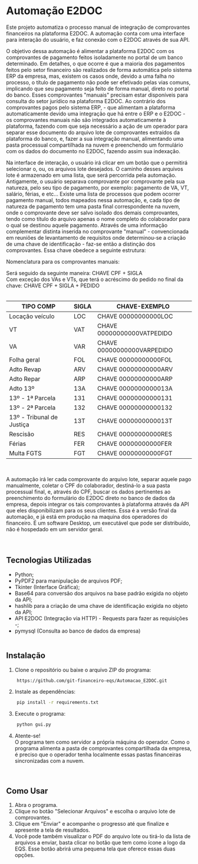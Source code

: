 # Automação E2DOC

Este projeto automatiza o processo manual de integração de comprovantes financeiros na plataforma E2DOC. A automação conta com uma interface para interação do usuário, 
e faz conexão com o E2DOC através de sua API.

O objetivo dessa automação é alimentar a plataforma E2DOC com os comprovantes de pagamento feitos isoladamente no portal de um banco determinado. 
Em detalhes, o que ocorre é que a maioria dos pagamentos feitos pelo setor financeiro são realizados de forma automática pelo sistema ERP da empresa, 
mas, existem os casos onde, devido a uma falha no processo, o título de pagamento não pode ser efetivado pelas vias comuns, implicando que seu pagamento seja feito de forma manual, direto no portal do banco.
Esses comprovantes "manuais" precisam estar disponíveis para consulta do setor jurídico na plataforma E2DOC. Ao contrário dos comprovantes pagos pelo sistema ERP, - que alimentam a plataforma automaticamente devido uma integração que há entre o ERP e o E2DOC - os comprovantes manuais não são integrados automaticamente à plataforma, fazendo com que seja necessário a ação de um operador para separar esse documento do arquivo lote de comprovantes extraídos da plataforma do banco, e, fazer a sua integração manual, alimentando uma pasta processual compartilhada na nuvem e preenchendo um formulário com os dados do documento no E2DOC, fazendo assim sua indexação.

Na interface de interação, o usuário irá clicar em um botão que o permitirá selecionar o, ou, os arquivos lote desejados. 
O caminho desses arquivos lote é armazenado em uma lista, que será percorrida pela automação. Antigamente, o usuário separava comprovante por comprovante pela sua natureza, pelo seu tipo de pagamento, por exemplo: pagamento de VA, VT, salário, férias, e etc...
Existe uma lista de processos que podem ocorrer pagamento manual, todos mapeados nessa automação, e, cada tipo de natureza de pagamento tem uma pasta final correspondente na nuvem, onde o comprovante deve ser salvo isolado dos demais comprovantes, tendo como título do arquivo apenas o nome completo do colaborador para o qual se destinou aquele pagamento.
Através de uma informação complementar distinta inserida no comprovante "manual" - convencionada em reuniões de levantamento de requisitos onde determinou-se a criação de uma chave de identificação - faz-se então a distinção dos comprovantes. Essa chave obedece a seguinte estrutura: 

Nomenclatura para os comprovantes manuais: 
 
Será seguido da seguinte maneira: CHAVE CPF + SIGLA  
Com exceção dos VAs e VTs, que terá o acréscimo do pedido no final da chave: CHAVE CPF + SIGLA + PEDIDO
<br/>
<br/>
<table>
  <thead>
    <tr>
      <th>TIPO COMP</th>
      <th>SIGLA</th>
      <th>CHAVE-EXEMPLO</th>
    </tr>
  </thead>
  <tbody>
    <tr>
      <td>Locação veículo</td>
      <td>LOC</td>
      <td>CHAVE 00000000000LOC</td>
    </tr>
    <tr>
      <td>VT</td>
      <td>VAT</td>
      <td>CHAVE 00000000000VATPEDIDO</td>
    </tr>
    <tr>
      <td>VA</td>
      <td>VAR</td>
      <td>CHAVE 00000000000VARPEDIDO</td>
    </tr>
    <tr>
      <td>Folha geral</td>
      <td>FOL</td>
      <td>CHAVE 00000000000FOL</td>
    </tr>
    <tr>
      <td>Adto Revap</td>
      <td>ARV</td>
      <td>CHAVE 00000000000ARV</td>
    </tr>
    <tr>
      <td>Adto Repar</td>
      <td>ARP</td>
      <td>CHAVE 00000000000ARP</td>
    </tr>
    <tr>
      <td>Adto 13º</td>
      <td>13A</td>
      <td>CHAVE 0000000000013A</td>
    </tr>
    <tr>
      <td>13º - 1ª Parcela</td>
      <td>131</td>
      <td>CHAVE 00000000000131</td>
    </tr>
    <tr>
      <td>13º - 2ª Parcela</td>
      <td>132</td>
      <td>CHAVE 00000000000132</td>
    </tr>
    <tr>
      <td>13º - Tribunal de Justiça</td>
      <td>13T</td>
      <td>CHAVE 0000000000013T</td>
    </tr>
    <tr>
      <td>Rescisão</td>
      <td>RES</td>
      <td>CHAVE 00000000000RES</td>
    </tr>
    <tr>
      <td>Férias</td>
      <td>FER</td>
      <td>CHAVE 00000000000FER</td>
    </tr>
    <tr>
      <td>Multa FGTS</td>
      <td>FGT</td>
      <td>CHAVE 00000000000FGT</td>
    </tr>
  </tbody>
</table>
<br/>

A automação irá ler cada comprovante do arquivo lote, separar aquele pago manualmente, coletar o CPF do colaborador, destiná-lo a sua pasta processual final, e, através do CPF, buscar os dados pertinentes ao preenchimento do formulário do E2DOC direto no banco de dados da empresa, depois integrar os tais comprovantes à plataforma através da API que eles disponibilizam para os seus clientes.
Essa é a versão final da automação, e já está em produção na maquina dos operadores do financeiro. É um software Desktop, um executável que pode ser distribuído, não é hospedado em um servidor geral.  
<br/>
<br/>
## Tecnologias Utilizadas
- Python;
- PyPDF2 para manipulação de arquivos PDF;
- Tkinter (Interface Gráfica);
- Base64 para conversão dos arquivos na base padrão exigida no objeto da API;
- hashlib para a criação de uma chave de identificação exigida no objeto da API;
- API E2DOC (Integração via HTTP) - Requests para fazer as requisições -;
- pymysql (Consulta ao banco de dados da empresa)
  <br/>
  <br/>
## Instalação
1. Clone o repositório ou baixe o arquivo ZIP do programa:
```bash
    https://github.com/git-financeiro-eqs/Automacao_E2DOC.git
```
2. Instale as dependências:
```bash
    pip install -r requirements.txt
```
3. Execute o programa:
```bash
    python gui.py
```
4. Atente-se!\
   O programa tem como servidor a própria máquina do operador. Como o programa alimenta a pasta de comprovantes compartilhada da empresa,
   é preciso que o operador tenha localmente essas pastas financeiras sincronizadas com a nuvem.
<br/>

## Como Usar<br/>

1. Abra o programa.
2. Clique no botão "Selecionar Arquivos" e escolha o arquivo lote de comprovantes.
3. Clique em "Enviar" e acompanhe o progresso até que finalize e apresente a tela de resultados.
4. Você pode também visualizar o PDF do arquivo lote ou tirá-lo da lista de arquivos a enviar, basta clicar no botão que tem como ícone a logo da EQS. Esse botão abrirá uma pequena tela que oferece essas duas opções.
